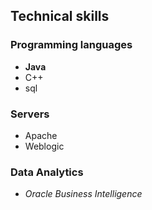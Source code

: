 ## Technical skills
### Programming languages
- **Java**
- C++
- sql
### Servers
- Apache
- Weblogic
### Data Analytics
- _Oracle Business Intelligence_
